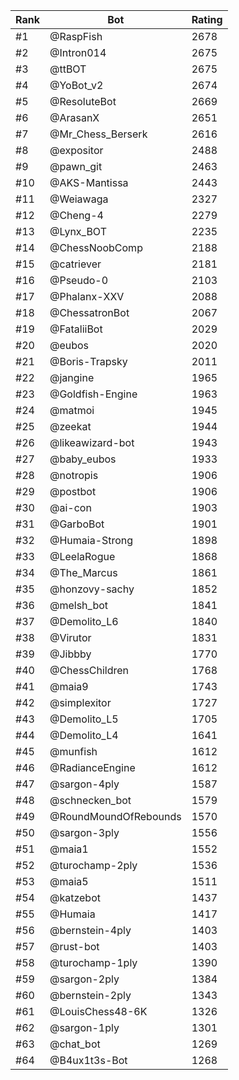 Rank|Bot|Rating
---|---|---
#1|@RaspFish|2678
#2|@Intron014|2675
#3|@ttBOT|2675
#4|@YoBot_v2|2674
#5|@ResoluteBot|2669
#6|@ArasanX|2651
#7|@Mr_Chess_Berserk|2616
#8|@expositor|2488
#9|@pawn_git|2463
#10|@AKS-Mantissa|2443
#11|@Weiawaga|2327
#12|@Cheng-4|2279
#13|@Lynx_BOT|2235
#14|@ChessNoobComp|2188
#15|@catriever|2181
#16|@Pseudo-0|2103
#17|@Phalanx-XXV|2088
#18|@ChessatronBot|2067
#19|@FataliiBot|2029
#20|@eubos|2020
#21|@Boris-Trapsky|2011
#22|@jangine|1965
#23|@Goldfish-Engine|1963
#24|@matmoi|1945
#25|@zeekat|1944
#26|@likeawizard-bot|1943
#27|@baby_eubos|1933
#28|@notropis|1906
#29|@postbot|1906
#30|@ai-con|1903
#31|@GarboBot|1901
#32|@Humaia-Strong|1898
#33|@LeelaRogue|1868
#34|@The_Marcus|1861
#35|@honzovy-sachy|1852
#36|@melsh_bot|1841
#37|@Demolito_L6|1840
#38|@Virutor|1831
#39|@Jibbby|1770
#40|@ChessChildren|1768
#41|@maia9|1743
#42|@simplexitor|1727
#43|@Demolito_L5|1705
#44|@Demolito_L4|1641
#45|@munfish|1612
#46|@RadianceEngine|1612
#47|@sargon-4ply|1587
#48|@schnecken_bot|1579
#49|@RoundMoundOfRebounds|1570
#50|@sargon-3ply|1556
#51|@maia1|1552
#52|@turochamp-2ply|1536
#53|@maia5|1511
#54|@katzebot|1437
#55|@Humaia|1417
#56|@bernstein-4ply|1403
#57|@rust-bot|1403
#58|@turochamp-1ply|1390
#59|@sargon-2ply|1384
#60|@bernstein-2ply|1343
#61|@LouisChess48-6K|1326
#62|@sargon-1ply|1301
#63|@chat_bot|1269
#64|@B4ux1t3s-Bot|1268
